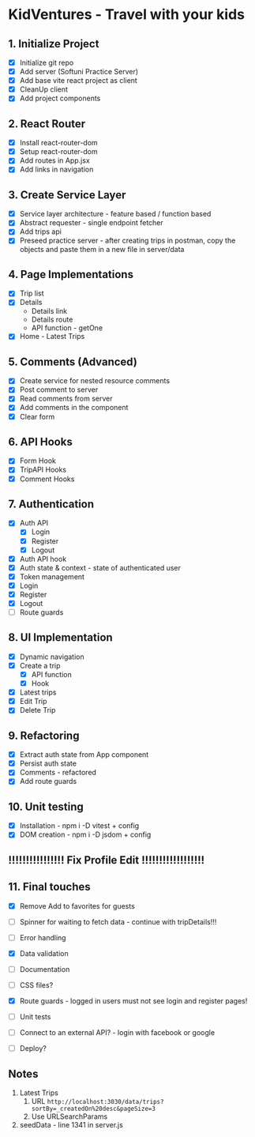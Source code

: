# KidVentures - Travel with your kids

## 1. Initialize Project
- [x] Initialize git repo
- [x] Add server (Softuni Practice Server)
- [x] Add base vite react project as client
- [x] CleanUp client
- [x] Add project components

## 2. React Router
- [x] Install react-router-dom
- [x] Setup react-router-dom
- [x] Add routes in App.jsx
- [x] Add links in navigation
  
## 3. Create Service Layer
- [x] Service layer architecture - feature based / function based
- [x] Abstract requester - single endpoint fetcher
- [x] Add trips api
- [x] Preseed practice server - after creating trips in postman, copy the objects and paste them in a new file in server/data

## 4. Page Implementations
- [x] Trip list
- [x] Details 
    - Details link
    - Details route
    - API function - getOne
- [x] Home - Latest Trips

## 5. Comments (Advanced)
- [x] Create service for nested resource comments
- [x] Post comment to server
- [x] Read comments from server
- [x] Add comments in the component
- [x] Clear form

## 6. API Hooks
- [x] Form Hook
- [x] TripAPI Hooks
- [x] Comment Hooks

## 7. Authentication
- [x] Auth API
    - [x] Login
    - [x] Register
    - [x] Logout
- [x] Auth API hook
- [x] Auth state & context - state of authenticated user
- [x] Token management
- [x] Login
- [x] Register
- [x] Logout
- [ ] Route guards

## 8. UI Implementation
- [x] Dynamic navigation
- [x] Create a trip
    - [x] API function
    - [x] Hook
- [x] Latest trips
- [x] Edit Trip
- [x] Delete Trip

## 9. Refactoring
- [x] Extract auth state from App component
- [x] Persist auth state
- [x] Comments - refactored
- [x] Add route guards

## 10. Unit testing
- [x] Installation - npm i -D vitest + config
- [x] DOM creation - npm i -D jsdom + config

## !!!!!!!!!!!!!!!! Fix Profile Edit !!!!!!!!!!!!!!!!!!

## 11. Final touches
- [x] Remove Add to favorites for guests
- [ ] Spinner for waiting to fetch data - continue with tripDetails!!!
- [ ] Error handling
- [x] Data validation 
- [ ] Documentation
- [ ] CSS files?
- [x] Route guards - logged in users must not see login and register pages!
- [ ] Unit tests
- [ ] Connect to an external API? - login with facebook or google
- [ ] Deploy?


## Notes
1. Latest Trips
    1. URL `http://localhost:3030/data/trips?sortBy=_createdOn%20desc&pageSize=3`
    2. Use URLSearchParams
2. seedData - line 1341 in server.js